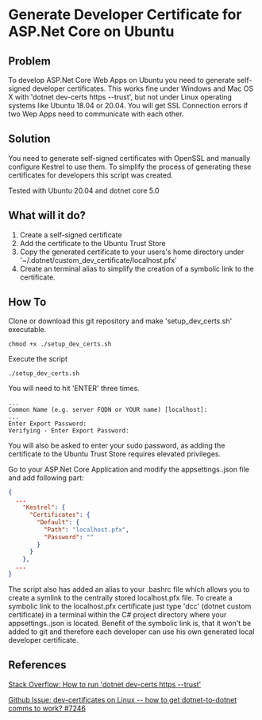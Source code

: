 # Generate Developer Certificate for ASP.Net Core on Ubuntu

## Problem
To develop ASP.Net Core Web Apps on Ubuntu you need to generate self-signed developer certificates.
This works fine under Windows and Mac OS X with 'dotnet dev-certs https --trust', but not under Linux operating systems
like Ubuntu 18.04 or 20.04. You will get SSL Connection errors if two Wep Apps need to communicate with each other.

## Solution
You need to generate self-signed certificates with OpenSSL and manually configure Kestrel to use them.
To simplify the process of generating these certificates for developers this script was created.

Tested with Ubuntu 20.04 and dotnet core 5.0

## What will it do?
1. Create a self-signed certificate
2. Add the certificate to the Ubuntu Trust Store
3. Copy the generated certificate to your users's home directory under '~/.dotnet/custom_dev_certificate/localhost.pfx'
4. Create an terminal alias to simplify the creation of a symbolic link to the certificate.

## How To
Clone or download this git repository and make 'setup_dev_certs.sh' executable.
```shell
chmod +x ./setup_dev_certs.sh
```
Execute the script
```shell
./setup_dev_certs.sh
```
You will need to hit 'ENTER' three times.
```text
...
Common Name (e.g. server FQDN or YOUR name) [localhost]:
...
Enter Export Password:
Verifying - Enter Export Password:
```

You will also be asked to enter your sudo password, as adding the certificate to the Ubuntu Trust Store requires
elevated privileges.

Go to your ASP.Net Core Application and modify the appsettings.<environment>.json file and add following part:
```json
{
  ...
    "Kestrel": {
      "Certificates": {
        "Default": {
          "Path": "localhost.pfx",
          "Password": ""
        }
      }
    },
  ...
}
```
The script also has added an alias to your .bashrc file which allows you to create a symlink to the centrally stored
localhost.pfx file.
To create a symbolic link to the localhost.pfx certificate just type 'dcc' (dotnet custom certificate) in a terminal
within the C# project directory where your appsettings.<environment>.json is located.
Benefit of the symbolic link is, that it won't be added to git and therefore each developer can use his own generated
local developer certificate.

## References
[Stack Overflow: How to run 'dotnet dev-certs https --trust'](https://stackoverflow.com/questions/55485511/how-to-run-dotnet-dev-certs-https-trust)

[Github Issue: dev-certificates on Linux -- how to get dotnet-to-dotnet comms to work? #7246](https://github.com/dotnet/aspnetcore/issues/7246)